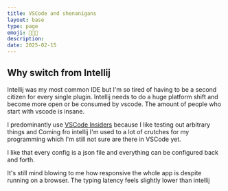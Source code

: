 ```yaml
---
title: VSCode and shenanigans
layout: base
type: page
emoji: 👨🏻‍💻
description: 
date: 2025-02-15
---
```



## Why switch from Intellij

Intellij was my most common IDE but I'm so tired of having to be a second citizen for every single plugin. Intellij needs to do a huge platform shift and become more open or be consumed by vscode. The amount of people who start with vscode is insane.


I predominantly use [VSCode Insiders](https://code.visualstudio.com/insiders/) because I like testing out arbitrary things and Coming fro intellij I'm used to a lot of crutches for my programming which I'm still not sure are there in VSCode yet.

I like that every config is a json file and everything can be configured back and forth.

It's still mind blowing to me how responsive the whole app is despite running on a browser. The typing latency feels slightly lower than intellij